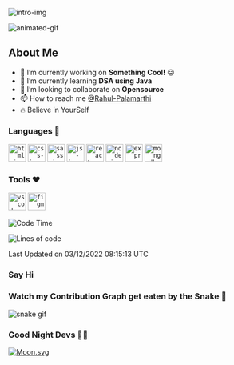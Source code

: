 <!-- Intro section -->

![intro-img](https://github.com/Rahul-Palamarthi/Rahul-Palamarthi/blob/main/assets/intro-github.png)

![animated-gif](https://github.com/Rahul-Palamarthi/Rahul-Palamarthi/blob/main/assets/laptop-animated-gif.gif)

## About Me

-   👀 I’m currently working on **Something Cool!** 😜
-   🌱 I’m currently learning **DSA using Java**
-   💞️ I’m looking to collaborate on **Opensource**
-   📫 How to reach me [@Rahul-Palamarthi](#say-hi)
-   🔥 Believe in YourSelf

<!-- language section -->

### Languages 🚀

<code><img height="35" src="https://github.com/Rahul-Palamarthi/Rahul-Palamarthi/blob/main/assets/html.png" alt="html-img" ></code>
<code><img height="35" src="https://github.com/Rahul-Palamarthi/Rahul-Palamarthi/blob/main/assets/css.png" alt="css-img" ></code>
<code><img height="35" src="https://github.com/Rahul-Palamarthi/Rahul-Palamarthi/blob/main/assets/sass.png" alt="sass-img" ></code>
<code><img height="35" src="https://github.com/Rahul-Palamarthi/Rahul-Palamarthi/blob/main/assets/js.png" alt="js-img" ></code>
<code><img height="35" src="https://github.com/Rahul-Palamarthi/Rahul-Palamarthi/blob/main/assets/react.png" alt="react-img" ></code>
<code><img height="35" src="https://github.com/Rahul-Palamarthi/Rahul-Palamarthi/blob/main/assets/node.png" alt="node-img" ></code>
<code><img height="35" src="https://github.com/Rahul-Palamarthi/Rahul-Palamarthi/blob/main/assets/express.png" alt="express-img" ></code>
<code><img height="35" src="https://github.com/Rahul-Palamarthi/Rahul-Palamarthi/blob/main/assets/mongodb.png" alt="mongodb-img" ></code>

### Tools ❤️

<code><img height="35" src="https://github.com/Rahul-Palamarthi/Rahul-Palamarthi/blob/main/assets/vscode.png" alt="vscode-img" ></code>
<code><img height="35" src="https://github.com/Rahul-Palamarthi/Rahul-Palamarthi/blob/main/assets/figma.png" alt="figma-img" ></code>

<!--START_SECTION:waka-->

![Code Time](http://img.shields.io/badge/Code%20Time-0%20secs-blue)

![Lines of code](https://img.shields.io/badge/From%20Hello%20World%20I%27ve%20Written-138%20Thousand%20lines%20of%20code-blue)

Last Updated on 03/12/2022 08:15:13 UTC

<!--END_SECTION:waka-->

<!-- social section -->

### Say Hi

<!-- snake section -->

### Watch my Contribution Graph get eaten by the Snake 🐍

![snake gif](https://github.com/Rahul-Palamarthi/Rahul-Palamarthi/blob/output/github-contribution-grid-snake.svg)

<!-- Moon section -->

### Good Night Devs 🥱🥱

[![Moon.svg](https://moon-svg.minung.dev/moon.svg?theme=ray&rotate=340)](https://moon-svg.minung.dev)
